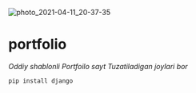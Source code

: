 ![photo_2021-04-11_20-37-35](https://user-images.githubusercontent.com/75526925/114310945-1a670400-9b06-11eb-9f84-975208262a7b.jpg)
# portfolio
*Oddiy shablonli Portfoilo sayt Tuzatiladigan joylari bor*

<code>pip install django</code>
